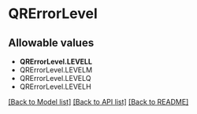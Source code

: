 # QRErrorLevel


## Allowable values

* **QRErrorLevel.LEVELL**
* QRErrorLevel.LEVELM
* QRErrorLevel.LEVELQ
* QRErrorLevel.LEVELH

[[Back to Model list]](../README.md#documentation-for-models) [[Back to API list]](../README.md#documentation-for-api-endpoints) [[Back to README]](../README.md)
